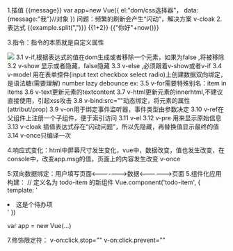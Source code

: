 1.插值 {{message}}
var app=new Vue({
    el:"dom/css选择器"，
    data:{message:"我"}//对象
})
问题：频繁的刷新会产生“闪动”，解决方案 v-cloak
2.表达式
  {{example.split(",")}}
  {{1+2}}
  {{"你好"+now()}}

3.指令：指令的本质就是自定义属性

![](D:\git\vue\指令.PNG)
3.1 v-if,根据表达式的值在dom生成或者移除一个元素，如果为false ,将被移除
3.2 v-show 显示或者隐藏，false隐藏
3.3 v-else ,必须跟着v-show或者v-if
3.4 v-model 用在表单控件(input text checkbox select radio)上创建数据双向绑定，是语法糖(需要理解)
number lazy debounce
ex: <span v-model="msg" lazy>
3.5 v-for需要特殊别名：item in items
3.6 v-text更新元素的textcontent
3.7 v-html更新元素的innerhtml,不建议直接使用，引起xss攻击
3.8 v-bind:src=""动态绑定，将元素的属性(attribut/prop)
3.9 v-on用于绑定事件监听器，事件类型由参数决定
3.10 v-ref在父组件上注册一个子组件，便于索引访问
3.11 v-el
3.12 v-pre 用来显示原始信息
3.13 v-cloak 插值表达式存在“闪动问题”，所以先隐藏，再替换值显示最终的值
3.14 v-once只编译一次

4.响应式变化：html中屏幕尺寸发生变化，vue中，数据改变，值也发生改变，在console中，改变app.msg的值，页面上的内容发生改变
v-once

5:双向数据绑定：用户填写页面<------->数据<------>页面
5.组件化应用构建：
// 定义名为 todo-item 的新组件
Vue.component('todo-item', {
  template: '<li>这是个待办项</li>'
})

var app = new Vue(...)


7.修饰限定符：
  v-on:click.stop=""
  v-on:click.prevent=""



